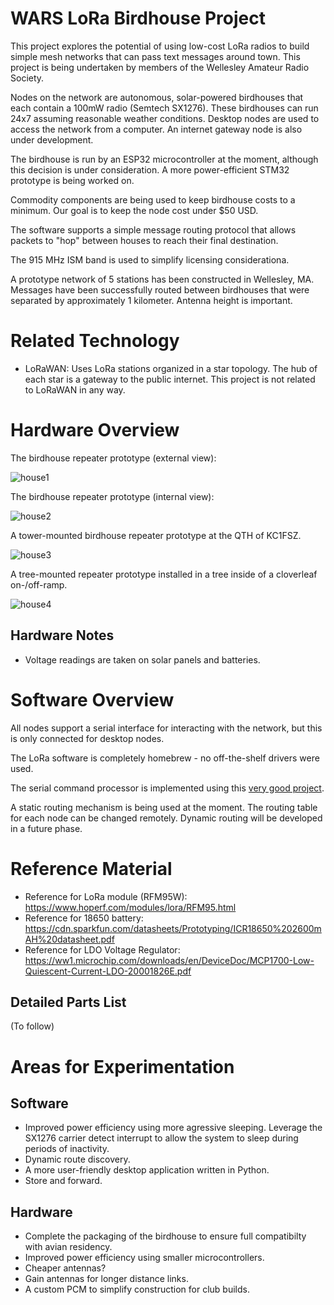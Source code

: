WARS LoRa Birdhouse Project
===========================

This project explores the potential of using low-cost LoRa radios to build simple mesh networks that can pass text messages around town.  This project is being undertaken by members of the Wellesley Amateur Radio Society.

Nodes on the network are autonomous, solar-powered birdhouses that each contain a 100mW radio (Semtech SX1276).  These birdhouses can run 24x7 assuming reasonable weather conditions.  Desktop nodes are used to access the network from a computer.  An internet gateway node is also under development.

The birdhouse is run by an ESP32 microcontroller at the moment, although this decision is under  consideration.  A more power-efficient STM32 prototype is being worked on.

Commodity components are being used to keep birdhouse costs to a minimum.  Our goal is to keep the node cost under $50 USD. 

The software supports a simple message routing protocol that allows packets to "hop" between houses to reach their final destination.

The 915 MHz ISM band is used to simplify licensing considerationa.  

A prototype network of 5 stations has been constructed in Wellesley, MA.  Messages have been successfully routed between birdhouses that were separated by approximately 1 kilometer.  Antenna height is important. 

Related Technology
==================

* LoRaWAN: Uses LoRa stations organized in a star topology.  The hub of each star is a gateway to the public internet.  This project is not related to LoRaWAN in any way.

Hardware Overview
=================

The birdhouse repeater prototype (external view):

![house1](images/IMG_0645.jpg)

The birdhouse repeater prototype (internal view):

![house2](images/IMG_0852.jpg)

A tower-mounted birdhouse repeater prototype at the QTH of KC1FSZ.

![house3](images/IMG_0853.jpg)

A tree-mounted repeater prototype installed in a tree inside of a cloverleaf on-/off-ramp.

![house4](images/IMG_0856.jpg)

Hardware Notes
--------------
* Voltage readings are taken on solar panels and batteries.

Software Overview
=================

All nodes support a serial interface for interacting with the network, but this is only connected for desktop nodes.  

The LoRa software is completely homebrew - no off-the-shelf drivers were used.

The serial command processor is implemented using this [very good project](https://github.com/philj404/SimpleSerialShell).

A static routing mechanism is being used at the moment.  The routing table for each node can be changed remotely.  Dynamic routing will be developed in a future phase.

Reference Material
==================

* Reference for LoRa module (RFM95W): https://www.hoperf.com/modules/lora/RFM95.html
* Reference for 18650 battery: https://cdn.sparkfun.com/datasheets/Prototyping/ICR18650%202600mAH%20datasheet.pdf
* Reference for LDO Voltage Regulator: https://ww1.microchip.com/downloads/en/DeviceDoc/MCP1700-Low-Quiescent-Current-LDO-20001826E.pdf

Detailed Parts List
-------------------
(To follow)

Areas for Experimentation
=========================

Software
--------
* Improved power efficiency using more agressive sleeping.  Leverage the SX1276 carrier detect interrupt to allow the system to sleep during periods of inactivity.
* Dynamic route discovery.
* A more user-friendly desktop application written in Python.
* Store and forward.

Hardware
--------
* Complete the packaging of the birdhouse to ensure full compatibilty with avian residency.
* Improved power efficiency using smaller microcontrollers.
* Cheaper antennas?
* Gain antennas for longer distance links.
* A custom PCM to simplify construction for club builds.
